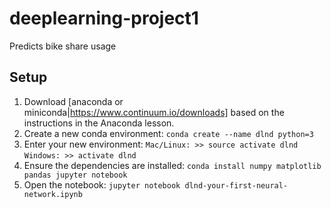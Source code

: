 # deeplearning-project1
Predicts bike share usage

## Setup

1. Download [anaconda or miniconda|https://www.continuum.io/downloads] based on the instructions in the Anaconda lesson.
1. Create a new conda environment: `conda create --name dlnd python=3`
1. Enter your new environment:
`Mac/Linux: >> source activate dlnd`
`Windows: >> activate dlnd`
1. Ensure the dependencies are installed: `conda install numpy matplotlib pandas jupyter notebook`
1. Open the notebook: `jupyter notebook dlnd-your-first-neural-network.ipynb`
